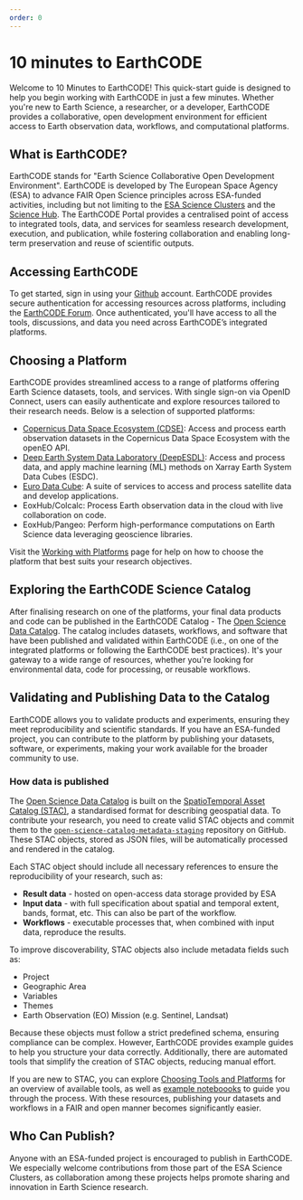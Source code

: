 ```yaml
---
order: 0
---
```

#  10 minutes to EarthCODE

Welcome to 10 Minutes to EarthCODE! This quick-start guide is designed to help you begin working with EarthCODE in just a few minutes. Whether you're new to Earth Science, a researcher, or a developer, EarthCODE provides a collaborative, open development environment for efficient access to Earth observation data, workflows, and computational platforms.

## What is EarthCODE?
EarthCODE stands for "Earth Science Collaborative Open Development Environment". EarthCODE is developed by The European Space Agency (ESA) to advance FAIR Open Science principles across ESA-funded activities, including but not limiting to the [ESA Science Clusters](https://eo4society.esa.int/communities/scientists/) and the [Science Hub](https://sciencehub.esa.int/). The EarthCODE Portal provides a centralised point of access to integrated tools, data, and services for seamless research development, execution, and publication, while fostering collaboration and enabling long-term preservation and reuse of scientific outputs.

## Accessing EarthCODE
To get started, sign in using your [Github](https://github.com/) account. EarthCODE provides secure authentication for accessing resources across platforms, including the [EarthCODE Forum](https://discourse-earthcode.eox.at). Once authenticated, you'll have access to all the tools, discussions, and data you need across EarthCODE’s integrated platforms.

## Choosing a Platform
EarthCODE provides streamlined access to a range of platforms offering Earth Science datasets, tools, and services. With single sign-on via OpenID Connect, users can easily authenticate and explore resources tailored to their research needs. Below is a selection of supported platforms:

- [Copernicus Data Space Ecosystem (CDSE)](https://dataspace.copernicus.eu): Access and process earth observation datasets in the Copernicus Data Space Ecosystem with the openEO API.
- [Deep Earth System Data Laboratory (DeepESDL)](https://www.earthsystemdatalab.net/): Access and process data, and apply machine learning (ML) methods on Xarray Earth System Data Cubes (ESDC).
- [Euro Data Cube](https://eurodatacube.com/): A suite of services to access and process satellite data and develop applications.
- EoxHub/Colcalc: Process Earth observation data in the cloud with live collaboration on code.
- EoxHub/Pangeo: Perform high-performance computations on Earth Science data leveraging geoscience libraries.

Visit the [Working with Platforms](../Technical%20Documentation/Platforms/) page for help on how to choose the platform that best suits your research objectives.

## Exploring the EarthCODE Science Catalog

After finalising research on one of the platforms, your final data products and code can be published in the EarthCODE Catalog - The [Open Science Data Catalog](https://opensciencedata.esa.int/). The catalog includes datasets, workflows, and software that have been published and validated within EarthCODE (i.e., on one of the integrated platforms or following the EarthCODE best practices). It's your gateway to a wide range of resources, whether you're looking for environmental data, code for processing, or reusable workflows. 

## Validating and Publishing Data to the Catalog

EarthCODE allows you to validate products and experiments, ensuring they meet reproducibility and scientific standards. If you have an ESA-funded project, you can contribute to the platform by publishing your datasets, software, or experiments, making your work available for the broader community to use.

### How data is published
The [Open Science Data Catalog](https://opensciencedata.esa.int/) is built on the [SpatioTemporal Asset Catalog (STAC)](https://stacspec.org/en), a standardised format for describing geospatial data. To contribute your research, you need to create valid STAC objects and commit them to the [`open-science-catalog-metadata-staging`](https://github.com/EOEPCA/open-science-catalog-metadata-staging) repository on GitHub. These STAC objects, stored as JSON files, will be automatically processed and rendered in the catalog.

Each STAC object should include all necessary references to ensure the reproducibility of your research, such as: 
- **Result data** - hosted on open-access data storage provided by ESA
- **Input data** - with full specification about spatial and temporal extent, bands, format, etc. This can also be part of the workflow.
- **Workflows** - executable processes that, when combined with input data, reproduce the results.

To improve discoverability, STAC objects also include metadata fields such as:
- Project
- Geographic Area
- Variables
- Themes
- Earth Observation (EO) Mission (e.g. Sentinel, Landsat)

Because these objects must follow a strict predefined schema, ensuring compliance can be complex. However, EarthCODE provides example guides to help you structure your data correctly. Additionally, there are automated tools that simplify the creation of STAC objects, reducing manual effort.

If you are new to STAC, you can explore [Choosing Tools and Platforms](../Technical%20Documentation/Platforms/Choosing%20Tools%20and%20Platforms.md) for an overview of available tools, as well as [example noteboooks](../Technical%20Documentation/Examples/) to guide you through the process. With these resources, publishing your datasets and workflows in a FAIR and open manner becomes significantly easier.

## Who Can Publish?

Anyone with an ESA-funded project is encouraged to publish in EarthCODE. We especially welcome contributions from those part of the ESA Science Clusters, as collaboration among these projects helps promote sharing and innovation in Earth Science research.
